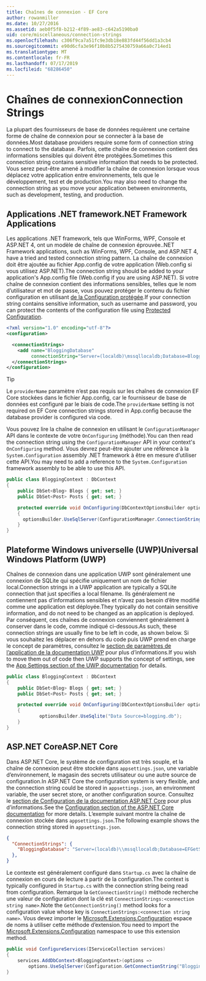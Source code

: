 ```yaml
---
title: Chaînes de connexion - EF Core
author: rowanmiller
ms.date: 10/27/2016
ms.assetid: aeb0f5f8-b212-4f89-ae83-c642a5190ba0
uid: core/miscellaneous/connection-strings
ms.openlocfilehash: c306f9ca7a51fc9e3db18e883fd44f56dd1a3cb4
ms.sourcegitcommit: e90d6cfa3e96f10b8b5275430759a66a0c714ed1
ms.translationtype: MT
ms.contentlocale: fr-FR
ms.lasthandoff: 07/17/2019
ms.locfileid: "68286450"
---
```

# <a name="connection-strings"></a><span data-ttu-id="e300b-102">Chaînes de connexion</span><span class="sxs-lookup"><span data-stu-id="e300b-102">Connection Strings</span></span>

<span data-ttu-id="e300b-103">La plupart des fournisseurs de base de données requièrent une certaine forme de chaîne de connexion pour se connecter à la base de données.</span><span class="sxs-lookup"><span data-stu-id="e300b-103">Most database providers require some form of connection string to connect to the database.</span></span> <span data-ttu-id="e300b-104">Parfois, cette chaîne de connexion contient des informations sensibles qui doivent être protégées.</span><span class="sxs-lookup"><span data-stu-id="e300b-104">Sometimes this connection string contains sensitive information that needs to be protected.</span></span> <span data-ttu-id="e300b-105">Vous serez peut-être amené à modifier la chaîne de connexion lorsque vous déplacez votre application entre environnements, tels que le développement, test et de production.</span><span class="sxs-lookup"><span data-stu-id="e300b-105">You may also need to change the connection string as you move your application between environments, such as development, testing, and production.</span></span>

## <a name="net-framework-applications"></a><span data-ttu-id="e300b-106">Applications .NET framework</span><span class="sxs-lookup"><span data-stu-id="e300b-106">.NET Framework Applications</span></span>

<span data-ttu-id="e300b-107">Les applications .NET framework, tels que WinForms, WPF, Console et ASP.NET 4, ont un modèle de chaîne de connexion éprouvée.</span><span class="sxs-lookup"><span data-stu-id="e300b-107">.NET Framework applications, such as WinForms, WPF, Console, and ASP.NET 4, have a tried and tested connection string pattern.</span></span> <span data-ttu-id="e300b-108">La chaîne de connexion doit être ajoutée au fichier App.config de votre application (Web.config si vous utilisez ASP.NET).</span><span class="sxs-lookup"><span data-stu-id="e300b-108">The connection string should be added to your application's App.config file (Web.config if you are using ASP.NET).</span></span> <span data-ttu-id="e300b-109">Si votre chaîne de connexion contient des informations sensibles, telles que le nom d’utilisateur et mot de passe, vous pouvez protéger le contenu du fichier configuration en utilisant [de la Configuration protégée](https://docs.microsoft.com/dotnet/framework/data/adonet/connection-strings-and-configuration-files#encrypting-configuration-file-sections-using-protected-configuration).</span><span class="sxs-lookup"><span data-stu-id="e300b-109">If your connection string contains sensitive information, such as username and password, you can protect the contents of the configuration file using [Protected Configuration](https://docs.microsoft.com/dotnet/framework/data/adonet/connection-strings-and-configuration-files#encrypting-configuration-file-sections-using-protected-configuration).</span></span>

``` xml
<?xml version="1.0" encoding="utf-8"?>
<configuration>

  <connectionStrings>
    <add name="BloggingDatabase"
         connectionString="Server=(localdb)\mssqllocaldb;Database=Blogging;Trusted_Connection=True;" />
  </connectionStrings>
</configuration>
```

> [!TIP]  
> <span data-ttu-id="e300b-110">Le `providerName` paramètre n’est pas requis sur les chaînes de connexion EF Core stockées dans le fichier App.config, car le fournisseur de base de données est configuré par le biais de code.</span><span class="sxs-lookup"><span data-stu-id="e300b-110">The `providerName` setting is not required on EF Core connection strings stored in App.config because the database provider is configured via code.</span></span>

<span data-ttu-id="e300b-111">Vous pouvez lire la chaîne de connexion en utilisant le `ConfigurationManager` API dans le contexte de votre `OnConfiguring` (méthode).</span><span class="sxs-lookup"><span data-stu-id="e300b-111">You can then read the connection string using the `ConfigurationManager` API in your context's `OnConfiguring` method.</span></span> <span data-ttu-id="e300b-112">Vous devrez peut-être ajouter une référence à la `System.Configuration` assembly .NET framework à être en mesure d’utiliser cette API.</span><span class="sxs-lookup"><span data-stu-id="e300b-112">You may need to add a reference to the `System.Configuration` framework assembly to be able to use this API.</span></span>

``` csharp
public class BloggingContext : DbContext
{
    public DbSet<Blog> Blogs { get; set; }
    public DbSet<Post> Posts { get; set; }

    protected override void OnConfiguring(DbContextOptionsBuilder optionsBuilder)
    {
      optionsBuilder.UseSqlServer(ConfigurationManager.ConnectionStrings["BloggingDatabase"].ConnectionString);
    }
}
```

## <a name="universal-windows-platform-uwp"></a><span data-ttu-id="e300b-113">Plateforme Windows universelle (UWP)</span><span class="sxs-lookup"><span data-stu-id="e300b-113">Universal Windows Platform (UWP)</span></span>

<span data-ttu-id="e300b-114">Chaînes de connexion dans une application UWP sont généralement une connexion de SQLite qui spécifie uniquement un nom de fichier local.</span><span class="sxs-lookup"><span data-stu-id="e300b-114">Connection strings in a UWP application are typically a SQLite connection that just specifies a local filename.</span></span> <span data-ttu-id="e300b-115">Ils généralement ne contiennent pas d’informations sensibles et n’avez pas besoin d’être modifié comme une application est déployée.</span><span class="sxs-lookup"><span data-stu-id="e300b-115">They typically do not contain sensitive information, and do not need to be changed as an application is deployed.</span></span> <span data-ttu-id="e300b-116">Par conséquent, ces chaînes de connexion conviennent généralement à conserver dans le code, comme indiqué ci-dessous.</span><span class="sxs-lookup"><span data-stu-id="e300b-116">As such, these connection strings are usually fine to be left in code, as shown below.</span></span> <span data-ttu-id="e300b-117">Si vous souhaitez les déplacer en dehors du code puis UWP prend en charge le concept de paramètres, consultez le [section de paramètres de l’application de la documentation UWP](https://docs.microsoft.com/windows/uwp/app-settings/store-and-retrieve-app-data) pour plus d’informations.</span><span class="sxs-lookup"><span data-stu-id="e300b-117">If you wish to move them out of code then UWP supports the concept of settings, see the [App Settings section of the UWP documentation](https://docs.microsoft.com/windows/uwp/app-settings/store-and-retrieve-app-data) for details.</span></span>

``` csharp
public class BloggingContext : DbContext
{
    public DbSet<Blog> Blogs { get; set; }
    public DbSet<Post> Posts { get; set; }

    protected override void OnConfiguring(DbContextOptionsBuilder optionsBuilder)
    {
            optionsBuilder.UseSqlite("Data Source=blogging.db");
    }
}
```

## <a name="aspnet-core"></a><span data-ttu-id="e300b-118">ASP.NET Core</span><span class="sxs-lookup"><span data-stu-id="e300b-118">ASP.NET Core</span></span>

<span data-ttu-id="e300b-119">Dans ASP.NET Core, le système de configuration est très souple, et la chaîne de connexion peut être stockée dans `appsettings.json`, une variable d’environnement, le magasin des secrets utilisateur ou une autre source de configuration.</span><span class="sxs-lookup"><span data-stu-id="e300b-119">In ASP.NET Core the configuration system is very flexible, and the connection string could be stored in `appsettings.json`, an environment variable, the user secret store, or another configuration source.</span></span> <span data-ttu-id="e300b-120">Consultez le [section de Configuration de la documentation ASP.NET Core](https://docs.asp.net/en/latest/fundamentals/configuration.html) pour plus d’informations.</span><span class="sxs-lookup"><span data-stu-id="e300b-120">See the [Configuration section of the ASP.NET Core documentation](https://docs.asp.net/en/latest/fundamentals/configuration.html) for more details.</span></span> <span data-ttu-id="e300b-121">L’exemple suivant montre la chaîne de connexion stockée dans `appsettings.json`.</span><span class="sxs-lookup"><span data-stu-id="e300b-121">The following example shows the connection string stored in `appsettings.json`.</span></span>

``` json
{
  "ConnectionStrings": {
    "BloggingDatabase": "Server=(localdb)\\mssqllocaldb;Database=EFGetStarted.ConsoleApp.NewDb;Trusted_Connection=True;"
  },
}
```

<span data-ttu-id="e300b-122">Le contexte est généralement configuré dans `Startup.cs` avec la chaîne de connexion en cours de lecture à partir de la configuration.</span><span class="sxs-lookup"><span data-stu-id="e300b-122">The context is typically configured in `Startup.cs` with the connection string being read from configuration.</span></span> <span data-ttu-id="e300b-123">Remarque la `GetConnectionString()` méthode recherche une valeur de configuration dont la clé est `ConnectionStrings:<connection string name>`.</span><span class="sxs-lookup"><span data-stu-id="e300b-123">Note the `GetConnectionString()` method looks for a configuration value whose key is `ConnectionStrings:<connection string name>`.</span></span> <span data-ttu-id="e300b-124">Vous devez importer le [Microsoft.Extensions.Configuration](https://docs.microsoft.com/dotnet/api/microsoft.extensions.configuration) espace de noms à utiliser cette méthode d’extension.</span><span class="sxs-lookup"><span data-stu-id="e300b-124">You need to import the [Microsoft.Extensions.Configuration](https://docs.microsoft.com/dotnet/api/microsoft.extensions.configuration) namespace to use this extension method.</span></span>

``` csharp
public void ConfigureServices(IServiceCollection services)
{
    services.AddDbContext<BloggingContext>(options =>
        options.UseSqlServer(Configuration.GetConnectionString("BloggingDatabase")));
}
```

